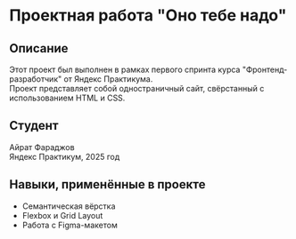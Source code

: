 # Проектная работа "Оно тебе надо"

## Описание

Этот проект был выполнен в рамках первого спринта курса "Фронтенд-разработчик" от Яндекс Практикума.  
Проект представляет собой одностраничный сайт, свёрстанный с использованием HTML и CSS.

## Студент

Айрат Фараджов  
Яндекс Практикум, 2025 год

## Навыки, применённые в проекте

- Семантическая вёрстка
- Flexbox и Grid Layout
- Работа с Figma-макетом
